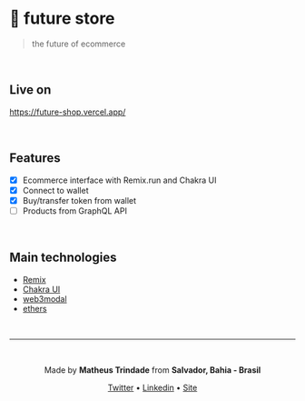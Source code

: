 # 🛒 future store

> the future of ecommerce

<br />

## Live on

https://future-shop.vercel.app/

<br />

## Features

- [x] Ecommerce interface with Remix.run and Chakra UI
- [x] Connect to wallet
- [x] Buy/transfer token from wallet
- [ ] Products from GraphQL API

<br/>

## Main technologies

- [Remix](https://remix.run/)
- [Chakra UI](https://chakra-ui.com/)
- [web3modal](https://github.com/Web3Modal/web3modal)
- [ethers](https://docs.ethers.io/v5/)

<br/>

---

<br/>

<p align="center">Made by <b>Matheus Trindade</b> from <b>Salvador, Bahia - Brasil</b></p>

<p align="center">
  <a href="https://twitter.com/trnddev">Twitter</a> •
  <a href="https://www.linkedin.com/in/trindadematheus/">Linkedin</a> •
  <a href="https://matheustrindade.dev.br/">Site</a>
</p>
